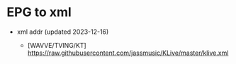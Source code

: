 # EPG to xml

* xml addr (updated 2023-12-16)

  - [WAVVE/TVING/KT]
    https://raw.githubusercontent.com/jassmusic/KLive/master/klive.xml

